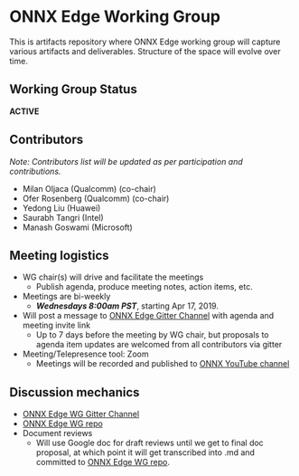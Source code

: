 # ONNX Edge Working Group

This is artifacts repository where ONNX Edge working group will capture various artifacts and deliverables. 
Structure of the space will evolve over time. 

## Working Group Status
**ACTIVE**

## Contributors
*Note: Contributors list will be updated as per participation and contributions.*
* Milan Oljaca (Qualcomm) (co-chair)
* Ofer Rosenberg (Qualcomm) (co-chair)
* Yedong Liu (Huawei)
* Saurabh Tangri (Intel)
* Manash Goswami (Microsoft)

## Meeting logistics
* WG chair(s) will drive and facilitate the meetings
  * Publish agenda, produce meeting notes, action items, etc.
* Meetings are bi-weekly
  * ***Wednesdays 8:00am PST***, starting Apr 17, 2019.
* Will post a message to [ONNX Edge Gitter Channel](https://gitter.im/onnx/edge) with agenda and meeting invite link
  * Up to 7 days before the meeting by WG chair, but proposals to agenda item updates are welcomed from all contributors via gitter
* Meeting/Telepresence tool: Zoom
  * Meetings will be recorded and published to [ONNX YouTube channel](https://www.youtube.com/channel/UCIg4Cceqra3rtJEC5LPTdtw)

## Discussion mechanics
* [ONNX Edge WG Gitter Channel](https://gitter.im/onnx/edge)
* [ONNX Edge WG repo](https://github.com/onnx/working-groups/edge)
* Document reviews
  * Will use Google doc for draft reviews until we get to final doc proposal, at which point it will get transcribed into .md and committed to [ONNX Edge WG repo](https://github.com/onnx/working-groups/edge).



